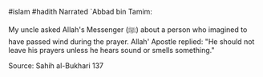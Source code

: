 #islam #hadith 
Narrated \`Abbad bin Tamim:

My uncle asked Allah's Messenger (ﷺ) about a person who imagined to have passed wind during the prayer. Allah' Apostle replied: "He should not leave his prayers unless he hears sound or smells something."

Source: Sahih al-Bukhari 137